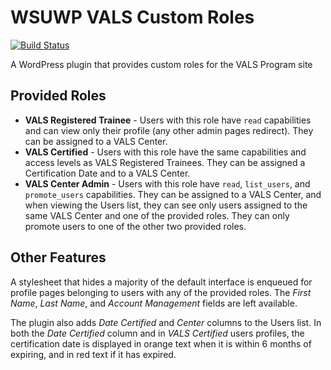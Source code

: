 # WSUWP VALS Custom Roles

[![Build Status](https://travis-ci.org/washingtonstateuniversity/WSUWP-Plugin-VALS-Roles.svg?branch=master)](https://travis-ci.org/washingtonstateuniversity/WSUWP-Plugin-VALS-Roles)

A WordPress plugin that provides custom roles for the VALS Program site

## Provided Roles

* **VALS Registered Trainee** - Users with this role have `read` capabilities and can view only their profile (any other admin pages redirect). They can be assigned to a VALS Center.
* **VALS Certified** - Users with this role have the same capabilities and access levels as VALS Registered Trainees. They can be assigned a Certification Date and to a VALS Center.
* **VALS Center Admin** - Users with this role have `read`, `list_users`, and `promote_users` capabilities. They can be assigned to a VALS Center, and when viewing the Users list, they can see only users assigned to the same VALS Center and one of the provided roles. They can only promote users to one of the other two provided roles.

## Other Features

A stylesheet that hides a majority of the default interface is enqueued for profile pages belonging to users with any of the provided roles. The *First Name*, *Last Name*, and *Account Management* fields are left available.

The plugin also adds *Date Certified* and *Center* columns to the Users list. In both the *Date Certified* column and in *VALS Certified* users profiles, the certification date is displayed in orange text when it is within 6 months of expiring, and in red text if it has expired.
